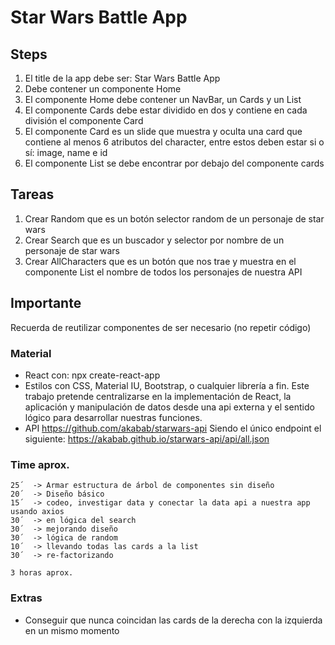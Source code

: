 # Star Wars Battle App

## Steps 

01. El title de la app debe ser: Star Wars Battle App
02. Debe contener un componente Home
03. El componente Home debe contener un NavBar, un Cards y un List
04. El componente Cards debe estar dividido en dos y contiene en cada división el componente Card 
05. El componente Card es un slide que muestra y oculta una card que contiene al menos 6 atributos del character, entre estos deben estar si o sí: image, name e id
06. El componente List se debe encontrar por debajo del componente cards

## Tareas

01. Crear Random que es un botón selector random de un personaje de star wars
02. Crear Search que es un buscador y selector por nombre de un personaje de star wars
03. Crear AllCharacters que es un botón que nos trae y muestra en el componente List el nombre de todos los personajes de nuestra API

## Importante
Recuerda de reutilizar componentes de ser necesario (no repetir código)


### Material
-   React con: npx create-react-app <nameapp>
-   Estilos con CSS, Material IU, Bootstrap, o cualquier librería a fin. Este trabajo pretende centralizarse en la implementación de React, la aplicación y manipulación de datos desde una api externa y el sentido lógico para desarrollar nuestras funciones.
-   API https://github.com/akabab/starwars-api 
Siendo el único endpoint el siguiente: https://akabab.github.io/starwars-api/api/all.json



### Time aprox. 
```
25´  -> Armar estructura de árbol de componentes sin diseño 
20´  -> Diseño básico
15´  -> codeo, investigar data y conectar la data api a nuestra app usando axios 
30´  -> en lógica del search
30´  -> mejorando diseño
30´  -> lógica de random 
10´  -> llevando todas las cards a la list 
30´  -> re-factorizando

3 horas aprox.
```


### Extras

-   Conseguir que nunca coincidan las cards de la derecha con la izquierda en un mismo momento